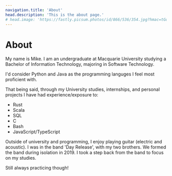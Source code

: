 ```yaml
---
navigation.title: 'About'
head.description: 'This is the about page.'
# head.image: 'https://fastly.picsum.photos/id/866/536/354.jpg?hmac=tGofDTV7tl2rprappPzKFiZ9vDh5MKj39oa2D--gqhA'
---
```


# About

My name is Mike. I am an undergraduate at Macquarie University studying a Bachelor of Information Technology, majoring in Software Technology. 

I'd consider Python and Java as the programming languges I feel most proficient with. 

That being said, through my University studies, internships, and personal projects I have had experience/exposure to: 
- Rust
- Scala 
- SQL 
- C
- Bash
- JavaScript/TypeScript  


Outside of university and programming, I enjoy playing guitar (electric and acoustic). I was in the band 'Day Release', with my two brothers. We formed the band during isolation in 2019. I took a step back from the band to focus on my studies. 

Still always practicing though! 